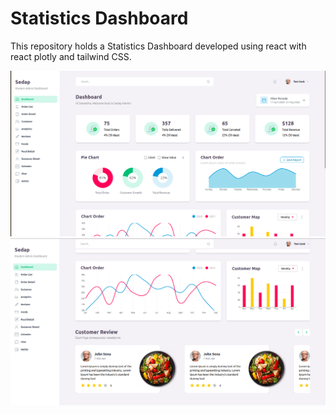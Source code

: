 # Statistics Dashboard

This repository holds a Statistics Dashboard developed using react with react plotly and tailwind CSS.

<img src="https://github.com/birehan/Statistics-Dashboard/blob/master/public/assets/images/dashboard1.png" alt="dashboard 1"/>
<img src="https://github.com/birehan/Statistics-Dashboard/blob/master/public/assets/images/dashboard2.png" alt="dashboard 2"/>
